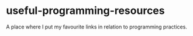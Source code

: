 # useful-programming-resources
A place where I put my favourite links in relation to programming practices.
